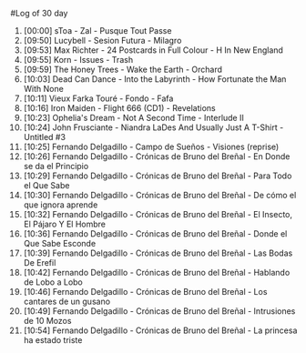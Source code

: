 #Log of 30 day

1. [00:00] sToa - Zal - Pusque Tout Passe
1. [09:50] Lucybell - Sesion Futura - Milagro
1. [09:53] Max Richter - 24 Postcards in Full Colour - H In New England
1. [09:55] Korn - Issues - Trash
1. [09:59] The Honey Trees - Wake the Earth - Orchard
1. [10:03] Dead Can Dance - Into the Labyrinth - How Fortunate the Man With None
1. [10:11] Vieux Farka Touré - Fondo - Fafa
1. [10:16] Iron Maiden - Flight 666 (CD1) - Revelations
1. [10:23] Ophelia's Dream - Not A Second Time - Interlude II
1. [10:24] John Frusciante - Niandra LaDes And Usually Just A T-Shirt - Untitled #3
1. [10:25] Fernando Delgadillo - Campo de Sueños - Visiones (reprise)
1. [10:26] Fernando Delgadillo - Crónicas de Bruno del Breñal - En Donde se da el Principio
1. [10:29] Fernando Delgadillo - Crónicas de Bruno del Breñal - Para Todo el Que Sabe
1. [10:30] Fernando Delgadillo - Crónicas de Bruno del Breñal - De cómo el que ignora aprende
1. [10:32] Fernando Delgadillo - Crónicas de Bruno del Breñal - El Insecto, El Pájaro Y El Hombre
1. [10:36] Fernando Delgadillo - Crónicas de Bruno del Breñal - Donde el Que Sabe Esconde
1. [10:39] Fernando Delgadillo - Crónicas de Bruno del Breñal - Las Bodas De Erefil
1. [10:42] Fernando Delgadillo - Crónicas de Bruno del Breñal - Hablando de Lobo a Lobo
1. [10:46] Fernando Delgadillo - Crónicas de Bruno del Breñal - Los cantares de un gusano
1. [10:49] Fernando Delgadillo - Crónicas de Bruno del Breñal - Intrusiones de 10 Mozos
1. [10:54] Fernando Delgadillo - Crónicas de Bruno del Breñal - La princesa ha estado triste
